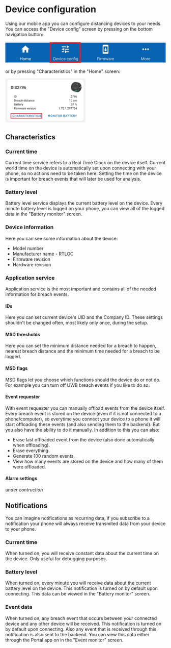# Device configuration

Using our mobile app you can configure distancing devices to your needs. You can access the "Device config" screen by pressing on the bottom navigation button:

![config bottom](./img/mobile-config-bottom.jpg)

or by pressing "Characteristics" in the "Home" screen:

<img src="./img/mobile-home-characteristics.jpg" width="50%" height="50%">

## Characteristics

### Current time

Current time service refers to a Real Time Clock on the device itself. Current world time on the device is automatically set upon connecting with your phone, so no actions need to be taken here. Setting the time on the device is important for breach events that will later be used for analysis.

### Battery level

Battery level service displays the current battery level on the device. Every minute battery level is logged on your phone, you can view all of the logged data in the "Battery monitor" screen.

### Device information

Here you can see some information about the device:

-   Model number
-   Manufacturer name - RTLOC
-   Firmware revision
-   Hardware revision

### Application service

Application service is the most important and contains all of the needed information for breach events.

#### IDs

Here you can set current device's UID and the Company ID. These settings shouldn't be changed often, most likely only once, during the setup.

#### MSD thresholds

Here you can set the minimum distance needed for a breach to happen, nearest breach distance and the minimum time needed for a breach to be logged.

#### MSD flags

MSD flags let you choose which functions should the device do or not do. For example you can turn off UWB breach events if you like to do so.

#### Event requester

With event requester you can manually offload events from the device itself. Every breach event is stored on the device (even if it is not connected to a phone/computer), so everytime you connect your device to a phone it will start offloading these events (and also sending them to the backend). But you also have the ability to do it manually. In addition to this you can also:

-   Erase last offloaded event from the device (also done automatically when offloading).
-   Erase everything.
-   Generate 100 random events.
-   View how many events are stored on the device and how many of them were offloaded.

#### Alarm settings

_under contruction_

## Notifications

You can imagine notifications as recurring data, if you subscribe to a notification your phone will always receive transmited data from your device to your phone.

### Current time

When turned on, you will receive constant data about the current time on the device. Only useful for debugging purposes.

### Battery level

When turned on, every minute you will receive data about the current battery level on the device. This notification is turned on by default upon connecting. This data can be viewed in the "Battery monitor" screen.

### Event data

When turned on, any breach event that occurs between your connected device and any other device will be received. This notification is turned on by default upon connecting. Also any event that is received through this notification is also sent to the backend. You can view this data either through the Portal app on in the "Event monitor" screen.
